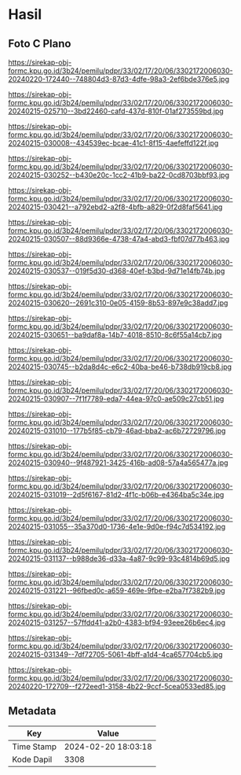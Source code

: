 # Hasil

## Foto C Plano

https://sirekap-obj-formc.kpu.go.id/3b24/pemilu/pdpr/33/02/17/20/06/3302172006030-20240220-172440--748804d3-87d3-4dfe-98a3-2ef6bde376e5.jpg

https://sirekap-obj-formc.kpu.go.id/3b24/pemilu/pdpr/33/02/17/20/06/3302172006030-20240215-025710--3bd22460-cafd-437d-810f-01af273559bd.jpg

https://sirekap-obj-formc.kpu.go.id/3b24/pemilu/pdpr/33/02/17/20/06/3302172006030-20240215-030008--434539ec-bcae-41c1-8f15-4aefeffd122f.jpg

https://sirekap-obj-formc.kpu.go.id/3b24/pemilu/pdpr/33/02/17/20/06/3302172006030-20240215-030252--b430e20c-1cc2-41b9-ba22-0cd8703bbf93.jpg

https://sirekap-obj-formc.kpu.go.id/3b24/pemilu/pdpr/33/02/17/20/06/3302172006030-20240215-030421--a792ebd2-a2f8-4bfb-a829-0f2d8faf5641.jpg

https://sirekap-obj-formc.kpu.go.id/3b24/pemilu/pdpr/33/02/17/20/06/3302172006030-20240215-030507--88d9366e-4738-47a4-abd3-fbf07d77b463.jpg

https://sirekap-obj-formc.kpu.go.id/3b24/pemilu/pdpr/33/02/17/20/06/3302172006030-20240215-030537--019f5d30-d368-40ef-b3bd-9d71e14fb74b.jpg

https://sirekap-obj-formc.kpu.go.id/3b24/pemilu/pdpr/33/02/17/20/06/3302172006030-20240215-030620--2691c310-0e05-4159-8b53-897e9c38add7.jpg

https://sirekap-obj-formc.kpu.go.id/3b24/pemilu/pdpr/33/02/17/20/06/3302172006030-20240215-030651--ba9daf8a-14b7-4018-8510-8c6f55a14cb7.jpg

https://sirekap-obj-formc.kpu.go.id/3b24/pemilu/pdpr/33/02/17/20/06/3302172006030-20240215-030745--b2da8d4c-e6c2-40ba-be46-b738db919cb8.jpg

https://sirekap-obj-formc.kpu.go.id/3b24/pemilu/pdpr/33/02/17/20/06/3302172006030-20240215-030907--7f1f7789-eda7-44ea-97c0-ae509c27cb51.jpg

https://sirekap-obj-formc.kpu.go.id/3b24/pemilu/pdpr/33/02/17/20/06/3302172006030-20240215-031010--177b5f85-cb79-46ad-bba2-ac6b72729796.jpg

https://sirekap-obj-formc.kpu.go.id/3b24/pemilu/pdpr/33/02/17/20/06/3302172006030-20240215-030940--9f487921-3425-416b-ad08-57a4a565477a.jpg

https://sirekap-obj-formc.kpu.go.id/3b24/pemilu/pdpr/33/02/17/20/06/3302172006030-20240215-031019--2d5f6167-81d2-4f1c-b06b-e4364ba5c34e.jpg

https://sirekap-obj-formc.kpu.go.id/3b24/pemilu/pdpr/33/02/17/20/06/3302172006030-20240215-031055--35a370d0-1736-4e1e-9d0e-f94c7d534192.jpg

https://sirekap-obj-formc.kpu.go.id/3b24/pemilu/pdpr/33/02/17/20/06/3302172006030-20240215-031137--b988de36-d33a-4a87-9c99-93c4814b69d5.jpg

https://sirekap-obj-formc.kpu.go.id/3b24/pemilu/pdpr/33/02/17/20/06/3302172006030-20240215-031221--96fbed0c-a659-469e-9fbe-e2ba7f7382b9.jpg

https://sirekap-obj-formc.kpu.go.id/3b24/pemilu/pdpr/33/02/17/20/06/3302172006030-20240215-031257--57ffdd41-a2b0-4383-bf94-93eee26b6ec4.jpg

https://sirekap-obj-formc.kpu.go.id/3b24/pemilu/pdpr/33/02/17/20/06/3302172006030-20240215-031349--7df72705-5061-4bff-a1d4-4ca657704cb5.jpg

https://sirekap-obj-formc.kpu.go.id/3b24/pemilu/pdpr/33/02/17/20/06/3302172006030-20240220-172709--f272eed1-3158-4b22-9ccf-5cea0533ed85.jpg


## Metadata

| Key        | Value               |
| ---------- | ------------------- |
| Time Stamp | 2024-02-20 18:03:18 |
| Kode Dapil | 3308                |



